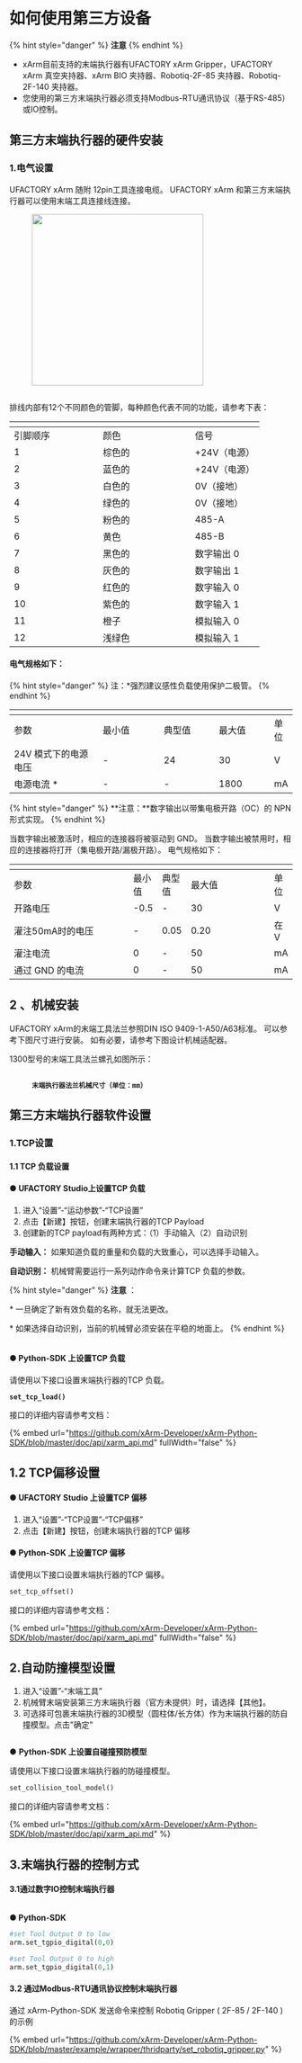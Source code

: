 # 如何使用第三方设备

{% hint style="danger" %}
**注意**
{% endhint %}

* xArm目前支持的末端执行器有UFACTORY xArm Gripper，UFACTORY xArm 真空夹持器、xArm BIO 夹持器、Robotiq-2F-85 夹持器、Robotiq-2F-140 夹持器。
* 您使用的第三方末端执行器必须支持Modbus-RTU通讯协议（基于RS-485）或IO控制。



## **第三方末端执行器的硬件安装**

### **1.电气设置**

UFACTORY xArm 随附 12pin工具连接电缆。 UFACTORY xArm 和第三方末端执行器可以使用末端工具连接线连接。

<figure><img src="../.gitbook/assets/图片 (3).png" alt="" width="305"><figcaption></figcaption></figure>

<figure><img src="../.gitbook/assets/图片 (1) (1).png" alt=""><figcaption></figcaption></figure>

排线内部有12个不同颜色的管脚，每种颜色代表不同的功能，请参考下表：

<table data-header-hidden><thead><tr><th width="142.33333333333331"></th><th width="148"></th><th></th></tr></thead><tbody><tr><td>引脚顺序</td><td>颜色</td><td>信号</td></tr><tr><td>1</td><td>棕色的</td><td>+24V（电源）</td></tr><tr><td>2</td><td>蓝色的</td><td>+24V（电源）</td></tr><tr><td>3</td><td>白色的</td><td>0V（接地）</td></tr><tr><td>4</td><td>绿色的</td><td>0V（接地）</td></tr><tr><td>5</td><td>粉色的</td><td>485-A</td></tr><tr><td>6</td><td>黄色</td><td>485-B</td></tr><tr><td>7</td><td>黑色的</td><td>数字输出 0</td></tr><tr><td>8</td><td>灰色的</td><td>数字输出 1</td></tr><tr><td>9</td><td>红色的</td><td>数字输入 0</td></tr><tr><td>10</td><td>紫色的</td><td>数字输入 1</td></tr><tr><td>11</td><td>橙子</td><td>模拟输入 0</td></tr><tr><td>12</td><td>浅绿色</td><td>模拟输入 1</td></tr></tbody></table>

#### 电气规格如下：

{% hint style="danger" %}
注：\*强烈建议感性负载使用保护二极管。
{% endhint %}

<table data-header-hidden><thead><tr><th width="223"></th><th width="149"></th><th width="127"></th><th width="112"></th><th></th></tr></thead><tbody><tr><td>参数</td><td>最小值</td><td>典型值</td><td>最大值</td><td>单位</td></tr><tr><td>24V 模式下的电源电压</td><td>-</td><td>24</td><td>30</td><td>V</td></tr><tr><td>电源电流 *</td><td>-</td><td>-</td><td>1800</td><td>mA</td></tr></tbody></table>

{% hint style="danger" %}
**注意：**数字输出以带集电极开路（OC）的 NPN 形式实现。&#x20;
{% endhint %}

当数字输出被激活时，相应的连接器将被驱动到 GND。 当数字输出被禁用时，相应的连接器将打开（集电极开路/漏极开路）。 电气规格如下：

<table data-header-hidden><thead><tr><th width="218"></th><th></th><th></th><th width="146"></th><th></th></tr></thead><tbody><tr><td>参数</td><td>最小值</td><td>典型值</td><td>最大值</td><td>单位</td></tr><tr><td>开路电压</td><td>-0.5</td><td>-</td><td>30</td><td>V</td></tr><tr><td>灌注50mA时的电压</td><td>-</td><td>0.05</td><td>0.20</td><td>在V</td></tr><tr><td>灌注电流</td><td>0</td><td>-</td><td>50</td><td>mA</td></tr><tr><td>通过 GND 的电流</td><td>0</td><td>-</td><td>50</td><td>mA</td></tr></tbody></table>



## 2 **、机械安装**

UFACTORY xArm的末端工具法兰参照DIN ISO 9409-1-A50/A63标准。 可以参考下图尺寸进行安装。 如有必要，请参考下图设计机械适配器。

1300型号的末端工具法兰螺孔如图所示：

<figure><img src="../.gitbook/assets/图片 (2) (1).png" alt=""><figcaption><p><strong><code>末端执行器法兰机械尺寸（单位：mm）</code></strong></p></figcaption></figure>



## **第三方末端执行器软件设置**

### 1.TCP设置

#### 1.1 **TCP 负载设置**

#### ● **UFACTORY** **Studio上设置TCP 负载**

1. 进入“设置”-“运动参数”-“TCP设置”
2. 点击【新建】按钮，创建末端执行器的TCP Payload
3. 创建新的TCP payload有两种方式：（1）手动输入（2）自动识别



**手动输入：** 如果知道负载的重量和负载的大致重心，可以选择手动输入。

**自动识别：** 机械臂需要运行一系列动作命令来计算TCP 负载的参数。



{% hint style="danger" %}
**注意** ：

\* 一旦确定了新有效负载的名称，就无法更改。

\* 如果选择自动识别，当前的机械臂必须安装在平稳的地面上。
{% endhint %}



<figure><img src="../.gitbook/assets/图片 (5).png" alt=""><figcaption></figcaption></figure>

#### ● Python-SDK **上设置TCP 负载**

请使用以下接口设置末端执行器的TCP 负载。

<pre class="language-python"><code class="lang-python"><strong>set_tcp_load()
</strong></code></pre>

接口的详细内容请参考文档：

{% embed url="https://github.com/xArm-Developer/xArm-Python-SDK/blob/master/doc/api/xarm_api.md" fullWidth="false" %}

## 1.2 **TCP偏移设置**

#### ● **UFACTORY Studio 上设置TCP 偏移**

1. 进入“设置”-“TCP设置”-“TCP偏移”
2. 点击【新建】按钮，创建末端执行器的TCP 偏移

#### ● **Python-SDK 上设置TCP 偏移**

请使用以下接口设置末端执行器的TCP 偏移。

```python
set_tcp_offset()
```

接口的详细内容请参考文档：

{% embed url="https://github.com/xArm-Developer/xArm-Python-SDK/blob/master/doc/api/xarm_api.md" fullWidth="false" %}

## 2.自动防撞模型设置



1. 进入“设置”-“末端工具”
2. 机械臂末端安装第三方末端执行器（官方未提供）时，请选择【其他】。
3. 可选择可包裹末端执行器的3D模型（圆柱体/长方体）作为末端执行器的防自撞模型。点击"确定"

<figure><img src="../.gitbook/assets/图片 (6).png" alt=""><figcaption></figcaption></figure>



● **Python-SDK 上设置自碰撞预防模型**

请使用以下接口设置末端执行器的防碰撞模型。

```python
set_collision_tool_model()
```

接口的详细内容请参考文档：

{% embed url="https://github.com/xArm-Developer/xArm-Python-SDK/blob/master/doc/api/xarm_api.md" %}

## 3.末端执行器的控制方式

#### 3.1通过数字IO控制末端执行器

<figure><img src="../.gitbook/assets/图片 (7).png" alt=""><figcaption></figcaption></figure>

**● Python-SDK**

```python
#set Tool Output 0 to low
arm.set_tgpio_digital(0,0)

#set Tool Output 0 to high
arm.set_tgpio_digital(0,1)
```

#### 3.2 通过Modbus-RTU通讯协议控制末端执行器

通过 xArm-Python-SDK 发送命令来控制 Robotiq Gripper ( 2F-85 / 2F-140 ) 的示例

{% embed url="https://github.com/xArm-Developer/xArm-Python-SDK/blob/master/example/wrapper/thridparty/set_robotiq_gripper.py" %}

